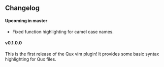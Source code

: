 ## Changelog

#### Upcoming in master

* Fixed function highlighting for camel case names.

#### v0.1.0.0

This is the first release of the Qux vim plugin!
It provides some basic syntax highlighting for Qux files.

